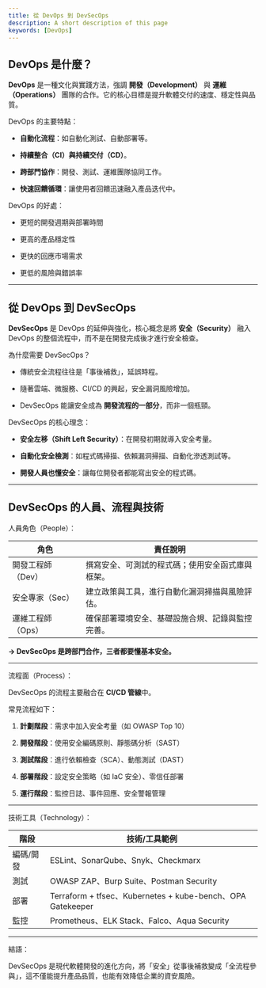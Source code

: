 ```yaml
---
title: 從 DevOps 到 DevSecOps
description: A short description of this page
keywords: [DevOps]
---
```


## DevOps 是什麼？

**DevOps** 是一種文化與實踐方法，強調 **開發（Development）** 與 **運維（Operations）** 團隊的合作。它的核心目標是提升軟體交付的速度、穩定性與品質。

 DevOps 的主要特點：

- **自動化流程**：如自動化測試、自動部署等。

- **持續整合（CI）與持續交付（CD）**。

- **跨部門協作**：開發、測試、運維團隊協同工作。

- **快速回饋循環**：讓使用者回饋迅速融入產品迭代中。

 DevOps 的好處：

- 更短的開發週期與部署時間

- 更高的產品穩定性

- 更快的回應市場需求

- 更低的風險與錯誤率

---

## 從 DevOps 到 DevSecOps

**DevSecOps** 是 DevOps 的延伸與強化，核心概念是將 **安全（Security）** 融入 DevOps 的整個流程中，而不是在開發完成後才進行安全檢查。

 為什麼需要 DevSecOps？

- 傳統安全流程往往是「事後補救」，延誤時程。

- 隨著雲端、微服務、CI/CD 的興起，安全漏洞風險增加。

- DevSecOps 能讓安全成為 **開發流程的一部分**，而非一個瓶頸。

 DevSecOps 的核心理念：

- **安全左移（Shift Left Security）**：在開發初期就導入安全考量。

- **自動化安全檢測**：如程式碼掃描、依賴漏洞掃描、自動化滲透測試等。

- **開發人員也懂安全**：讓每位開發者都能寫出安全的程式碼。

---

## DevSecOps 的人員、流程與技術

 人員角色（People）：

| 角色 | 責任說明 | 
|---|---|
| 開發工程師（Dev） | 撰寫安全、可測試的程式碼；使用安全函式庫與框架。 | 
| 安全專家（Sec） | 建立政策與工具，進行自動化漏洞掃描與風險評估。 | 
| 運維工程師（Ops） | 確保部署環境安全、基礎設施合規、記錄與監控完善。 | 

**→ DevSecOps 是跨部門合作，三者都要懂基本安全。**

---

 流程面（Process）：

DevSecOps 的流程主要融合在 **CI/CD 管線**中。

常見流程如下：

1. **計劃階段**：需求中加入安全考量（如 OWASP Top 10）

2. **開發階段**：使用安全編碼原則、靜態碼分析（SAST）

3. **測試階段**：進行依賴檢查（SCA）、動態測試（DAST）

4. **部署階段**：設定安全策略（如 IaC 安全）、零信任部署

5. **運行階段**：監控日誌、事件回應、安全警報管理

---

 技術工具（Technology）：

| 階段 | 技術/工具範例 | 
|---|---|
| 編碼/開發 | ESLint、SonarQube、Snyk、Checkmarx | 
| 測試 | OWASP ZAP、Burp Suite、Postman Security | 
| 部署 | Terraform + tfsec、Kubernetes + kube-bench、OPA Gatekeeper | 
| 監控 | Prometheus、ELK Stack、Falco、Aqua Security | 

---

 結語：

DevSecOps 是現代軟體開發的進化方向，將「安全」從事後補救變成「全流程參與」，這不僅能提升產品品質，也能有效降低企業的資安風險。